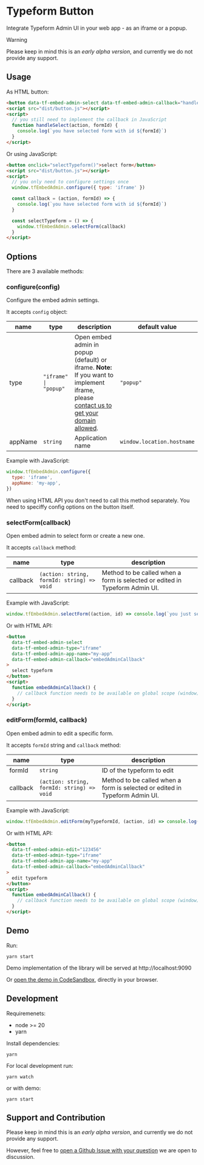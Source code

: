 # Typeform Button

Integrate Typeform Admin UI in your web app - as an iframe or a popup.

> [!WARNING]
> Please keep in mind this is an _early alpha version_, and currently we do not provide any support.

## Usage

As HTML button:

```html
<button data-tf-embed-admin-select data-tf-embed-admin-callback="handleSelect">select typeform</button>
<script src="dist/button.js"></script>
<script>
  // you still need to implement the callback in JavaScript
  function handleSelect(action, formId) {
    console.log(`you have selected form with id ${formId}`)
  }
</script>
```

Or using JavaScript:

```html
<button onclick="selectTypeform()">select form</button>
<script src="dist/button.js"></script>
<script>
  // you only need to configure settings once
  window.tfEmbedAdmin.configure({ type: 'iframe' })

  const callback = (action, formId) => {
    console.log(`you have selected form with id ${formId}`)
  }

  const selectTypeform = () => {
    window.tfEmbedAdmin.selectForm(callback)
  }
</script>
```

## Options

There are 3 available methods:

### configure(config)

Configure the embed admin settings.

It accepts `config` object:

| name    | type                  | description                                                                                                                                                                                    | default value              |
| ------- | --------------------- | ---------------------------------------------------------------------------------------------------------------------------------------------------------------------------------------------- | -------------------------- |
| type    | `"iframe" \| "popup"` | Open embed admin in popup (default) or iframe. **Note:** If you want to implement iframe, please [contact us to get your domain allowed](https://www.typeform.com/help/contact/360000510012/). | `"popup"`                  |
| appName | `string`              | Application name                                                                                                                                                                               | `window.location.hostname` |

Example with JavaScript:

```javascript
window.tfEmbedAdmin.configure({
  type: 'iframe',
  appName: 'my-app',
})
```

When using HTML API you don't need to call this method separately. You need to speciffy config options on the button itself.

### selectForm(callback)

Open embed admin to select form or create a new one.

It accepts `callback` method:

| name     | type                                       | description                                                                 |
| -------- | ------------------------------------------ | --------------------------------------------------------------------------- |
| callback | `(action: string, formId: string) => void` | Method to be called when a form is selected or edited in Typeform Admin UI. |

Example with JavaScript:

```javascript
window.tfEmbedAdmin.selectForm((action, id) => console.log(`you just selected form id: ${id}`))
```

Or with HTML API:

```html
<button
  data-tf-embed-admin-select
  data-tf-embed-admin-type="iframe"
  data-tf-embed-admin-app-name="my-app"
  data-tf-embed-admin-callback="embedAdminCallback"
>
  select typeform
</button>
<script>
  function embedAdminCallback() {
    // callback function needs to be available on global scope (window)
  }
</script>
```

### editForm(formId, callback)

Open embed admin to edit a specific form.

It accepts `formId` string and `callback` method:

| name     | type                                       | description                                                                 |
| -------- | ------------------------------------------ | --------------------------------------------------------------------------- |
| formId   | `string`                                   | ID of the typeform to edit                                                  |
| callback | `(action: string, formId: string) => void` | Method to be called when a form is selected or edited in Typeform Admin UI. |

Example with JavaScript:

```javascript
window.tfEmbedAdmin.editForm(myTypeformId, (action, id) => console.log(`you just edited form id: ${id}`))
```

Or with HTML API:

```html
<button
  data-tf-embed-admin-edit="123456"
  data-tf-embed-admin-type="iframe"
  data-tf-embed-admin-app-name="my-app"
  data-tf-embed-admin-callback="embedAdminCallback"
>
  edit typeform
</button>
<script>
  function embedAdminCallback() {
    // callback function needs to be available on global scope (window)
  }
</script>
```

## Demo

Run:

```shell
yarn start
```

Demo implementation of the library will be served at http://localhost:9090

Or [open the demo in CodeSandbox](https://codesandbox.io/s/github/Typeform/button), directly in your browser.

## Development

Requiremenets:

- node >= 20
- yarn

Install dependencies:

```shell
yarn
```

For local development run:

```shell
yarn watch
```

or with demo:

```shell
yarn start
```

## Support and Contribution

Please keep in mind this is an _early alpha version_, and currently we do not provide any support.

However, feel free to [open a Github Issue with your question](https://github.com/Typeform/button/issues) we are open to discussion.
